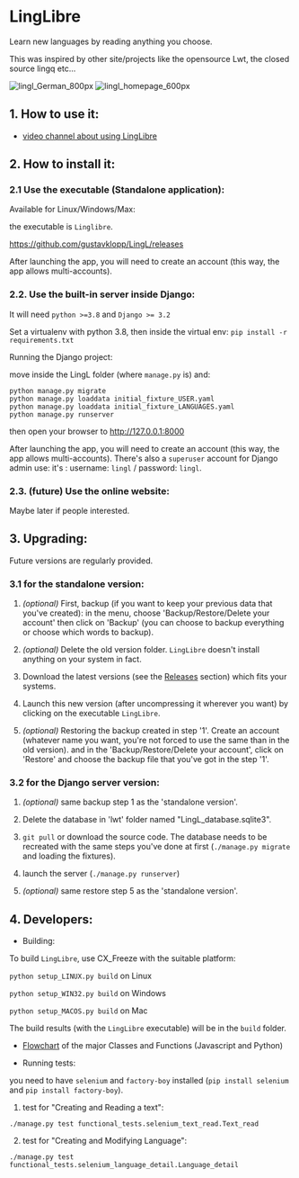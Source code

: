 # LingLibre
Learn new languages by reading anything you choose.

This was inspired by other site/projects like the opensource Lwt, the closed source lingq etc...

![lingl_German_800px](https://user-images.githubusercontent.com/6438275/116420467-47bdec80-a83e-11eb-8023-4f67974223ad.png)
![lingl_homepage_600px](https://user-images.githubusercontent.com/6438275/116420494-4d1b3700-a83e-11eb-9570-ef473cba9777.png)


## 1. How to use it:

- [video channel about using LingLibre](https://tube.tchncs.de/video-channels/linglibre/videos)

## 2. How to install it:

### 2.1 Use the executable (Standalone application):

Available for Linux/Windows/Max:

the executable is `Linglibre`.

<https://github.com/gustavklopp/LingL/releases>

After launching the app, you will need to create an account (this way, the app allows multi-accounts).

### 2.2. Use the built-in server inside Django:

It will need `python >=3.8` and `Django >= 3.2`

Set a virtualenv with python 3.8, then inside the virtual env:
`pip install -r requirements.txt`

Running the Django project:

move inside the LingL folder (where `manage.py` is) and:
	
```
python manage.py migrate
python manage.py loaddata initial_fixture_USER.yaml
python manage.py loaddata initial_fixture_LANGUAGES.yaml
python manage.py runserver
```
then open your browser to <http://127.0.0.1:8000>

After launching the app, you will need to create an account (this way, the app allows multi-accounts).
There's also a `superuser` account for Django admin use: it's : username: `lingl` / password: `lingl`.

### 2.3. (future) Use the online website:
Maybe later if people interested.

## 3. Upgrading:

Future versions are regularly provided. 

### 3.1 for the standalone version:

   1. *(optional)* First, backup (if you want to keep your previous data that you've created): in the menu, choose 'Backup/Restore/Delete your account' then click on 'Backup' (you can choose to backup everything or choose which words to backup).

   2. *(optional)* Delete the old version folder. `LingLibre` doesn't install anything on your system in fact.

   3. Download the latest versions (see the [Releases](https://github.com/gustavklopp/LingL/releases) section) which fits your systems.

   4. Launch this new version (after uncompressing it wherever you want) by clicking on the executable `LingLibre`.

   5. *(optional)* Restoring the backup created in step '1'. Create an account (whatever name you want, you're not forced to use the same than in the old version). and in the 'Backup/Restore/Delete your account', click on 'Restore' and choose the backup file that you've got in the step '1'.

### 3.2 for the Django server version:
   
   1. *(optional)* same backup step 1 as the 'standalone version'.

   2. Delete the database in 'lwt' folder named "LingL_database.sqlite3".

   3. `git pull` or download the source code. The database needs to be recreated with the same steps you've done at first (`./manage.py migrate` and loading the fixtures).
   
   4. launch the server (`./manage.py runserver`)

   5. *(optional)* same restore step 5 as the 'standalone version'.


## 4. Developers:

* Building:

To build `LingLibre`, use CX_Freeze with the suitable platform:

`python setup_LINUX.py build` on Linux

`python setup_WIN32.py build` on Windows

`python setup_MACOS.py build` on Mac

The build results (with the `LingLibre` executable) will be in the `build` folder.

* [Flowchart](https://viewer.diagrams.net/?highlight=0000ff&edit=_blank&layers=1&nav=1&title=LingLibre.draw.io#R7V1td5u4Ev41Oel%2BCMe8449p2mZ7m267296%2B3C8%2BxFZiWgxewHHSX38FRgSkAWQbgULTs9saWcZ4npnRzGhmdKJfrO4vI3e9fB8ukH%2BiTRb3J%2FqrE03TdGOK%2F0lHHnYjlqHvBm4jb7EbUh8HPnm%2FUD44yUc33gLFlYlJGPqJt64OzsMgQPOkMuZGUbitTrsJ%2Feq3rt1bxAx8mrs%2BO%2FrVWyTLfFS1po9v%2FIm82yX5ass0du%2BsXDI7%2Fynx0l2E29KQ%2FvpEv4jCMNm9Wt1fID%2BlHiHM7nNvat4tnixCQcLzgZX%2B8uPXb2i2vIytL6vo7atfd9ZZ%2FjPuXH%2BT%2F%2BITzfLx%2FV4uvDv88jZ9%2Bd8YRemNggRF7jzxwoBMwt9Wmpf%2FzuSBUC9B9%2Bn4Mln5eEDFL%2BMkCn%2Bii9APo2yKfu2YhjnB79x4vl8av3HmaD7H467v3QZ4bI7Sr8cDdyhKPIzQef7Gylss0i98uV16Cfq0dufpt28xP%2BKxKNwEC5RSYFI8YJlkORXTe6L70lBOwksUrlASPeAp91XGzPlZzwm4LTHHJJ%2ByLPEFYQI358fb4saPiOEXOWgwgBcbA73dOr%2FUu0%2Fow%2BTfux%2F%2FTqMzy2SojhaYhfPLIAwQQ4YwSpbhbRi4%2FlUYrnNkfqAkecgF0N0kYRU3TLDo4Vv6ecUkl9%2FL7726z2%2B%2Bu3rIr%2BLEjZLzVBAfHyYbe%2BOlv7MZlTjcRHPUwL0EDHzDW5Q0UEnPhTIlTSPKEfLdxLurSv8xoDU%2Bd0nsfrh3bjyPvHVyiBRZcwdd37BStHCRcyO%2FFDmT%2FqQIBkRjAPn4gIUkOAQMR7vWLQsAw0TOwpAeDLVPnQajYTFouD%2Fc%2B9lmvXATpPyIGVTirbfy3Uy71ElAvcx0QELbrNJQM1iONqcADU1D1MJgsAtDh6tAeQ0oLQmdrgKNvNG6NmicS4Mm1crA6qES588wzZJN%2FOKPFmQhrVFCsQsJaZZbbrkxqmJjAeuABkiNJUpoVIb8Y6W8atBaX1NMPuqbpiDqs8yfUz%2FxEh%2BNmPjahJPxhZFel2exQPdeknsaTn6ZeRrKxNDy68dPphflD35EkYcpklpVg64qaterSv7RjyH2wsumGyXFtE22%2B0H5pygeKR6Di21e%2Fbz%2FvtRuv915%2Fzl3v7yz33y91c60KcM3Ze%2FzkWteP46%2BnG%2Biu4yx1E49U3U%2FNjuCM2BSSG9wgI%2BtT54R3BdBMcKN7WP3oTRhnQptXC%2F7GiX7%2BoSK%2F1HzdTp0ted81ZpQ3LZ74k4Viq7Kw457rlt9sCM8UZdLo2jSQmjLi%2BFgAUoYQ9YelAVDeSE05YLQeIZwbwgtuSBs3tt5hhCaaMsFofUM4d4QOkNBeHnzfnX38fLvv76Z795tPm3X7%2B23xF97RhBEECRZ5w7SUTJIHpuNK%2BK%2F3Fl4M9uGs3mI%2F3KDxSz2VmOK89pOavVW%2FD5gb0oziuhv13H2RpcFCPVGbhCnXBEGI0JBt2jfm4UA2mLtIt7b6G%2BwAEThyg28X2NHQAVC7j1DYNZB4MXzcLVOCb0No8WYQbAHB4FNNSA7fstwO%2FtNcIDSFXrGwa7DYR6OdEmwqSUBSILqGQOnHoOxrgoUCIbZIwhNpjOEQaqE0vSzEdO%2F2HPog%2F7wb2CFYIn8dZrnLWPiGZPGASQS6FDimbjsPeJuicklqKYfP%2Fq8x3nAOejtCccnjAMMzhssFNz01OXk1gjFsRfc4tFT9zT9fJD%2BLKxcZhFyF53qlyKTvz73f0%2BY%2BMXDoQwdwM6B82xECQdr889W4R2aBSnp5bYy9ya%2B5VC6CVhchVEf3Li3Gdr2WSshUFmBv9ZklRVcQjKUsmp66uaKpMsQTwkpnfUme41vPpbipI7kkPb2uJ09YTVLAMTGi0U436zwb%2F9DSeF8eHGzCbJasxdoPCpRp2KxKrQg2QAWwjKeSbFHjXGwwMbBRSprUXr1qnRluauUzsF1vM4oNjm9bXz3csRmhjqclQHXfrDhdUCJzn1v%2FpPo0dT2AAB61qk12yrt0WRV7RNykzXyAcgz0Qak86wYy3HNmIKeBrMA8yXP7NPOPlq7xuiXfQQ47TxVXyVbWXf0fazl7OrQdH9uE3owhx%2FOybVpvUP6K5Bb7B60i3x%2FmB7stuEeWqYYyj5w9qxlBGuZouJ0AC3z5e8vVz%2FMD%2B8%2Fn7%2F8%2Bj%2FX%2FmzdzS6AQBQArKIoyRKldsg8ifAtq3aKG4T43aiwWJ4Rrxii0wHtEnBTSa0JPqYugZo7DKcaeaGTF0bF7zBPx%2BMqqLqtVJ1A0AcEsnGEBSWLfhsSROwrRsPcd7EnOqfshkx%2Bl%2B46%2FeIbH93ns4%2FoI6JxrvLqYHH96w8b8%2Fbyw%2Br6u77azub%2FxMvFFVAvC6jTFK9zPKtSyEzmXUdkWj6eTa3OaV2Jt2G69maf3L1kbs6pplOyXrnXyK%2ByEr%2FmxYrF%2B%2BVeZ%2FdLmSkvocI3N1%2BemK%2F45bp2I67oNJV%2Fy0m5lxMk7xPFNoyqvBPcjrQFDVshOf4P5LvUafWPVb1peHMTo2MNQ5hgQrtNHBtH5%2B4nxKkHtKHUAPw0bDwVy8nqJoxWyvqBwaVhy5o0qKlvaVNL2z22hagtawfYsy5yVMvrX5Ec0L3321zG3NXGUIdtUDQgZ7txyWrdBTIHy7qH9wiaC0EF7NUZql3RMsrEsFs0DRiDkBplso8giepSuXb7iDZL98a5DImjtocOUYLNeplbNU6rhgKQHQs6BrYwvcgmQwHwxMiN5svZOsS2OraKYm%2Fl%2BW5EkhlGDRjdxwXK64d2fnRRiBH5PgSxCyrZedTI6RRytqpYFms5l4HUASA1RyG10p1jyQpfFgmbpWGx3askvL31pcxL1OiGeFB2M0RQVZhosBvdMDllyMBq5IdDeRyKM5kABOK6qzX3mpEv%2FwrwG5sSWlqtr%2BlQxhcMBxuazZoNFjsrMiqWMzpjHEgq1CeQkSRs7xRoHpvRsVAsaCFdIVEzQ%2FBrmKrBCvVvhJLPhWkYgy23lyOSze0HNgLTqojUKacm0gdrkwA7GuzK0CVu2niAMyRbQ1iraqf7cr03Mn1HV9tAGe29KjydrZvM6L%2Fw5skWXadlSyMiP7XcgBYtRH5xTbZZ9sekj9e%2B%2B1AXDxknFDqUaCAKCrjTDusu7yQB%2BWPTQhqVPwAdnyBKC4G0B%2FKNC9qnmeQ%2BGhkCFoWANjT3m%2Bw64P0Mwq3r%2ByMiu0kpHcjfEJU5A%2F%2BE5j6JnUc0ju6Qy2uP8pqjxPeVxRxl81Pz48Jmvhf8lDGgoVNVklOwPROgSxxhVg2wK5fFhAgp0%2Fyg2Sb4uZWiFUQzIxxawzN4KENlNfo8QlmLrN8IBhXYUesXB42N7rHCsMU3GjUOGq%2BFIw4HVrX%2FhvKgTQfHAco2o%2BXBuw3CCEls8R%2BLA9StqWcc%2BNaH0SMBtWzqOQbH5lywEuEjNwqwKzxeIEzeaJw4INgNTUgkxg%2BFBbWB6jcixGqni3IZ1%2Bkr5KMEpS4milZFa4DPO5w6xeWgap%2BOcDHohD4AF0tQwALGhQ1Y1%2BCyi9uNHSDS%2FoIABKVcigII%2FgkOQ9v2duMSdRjvPMAk10Z1cZj7bxvwk2v%2FGShd%2FL3FZbAKRRieQ84RGjE8JJgkCzyHHDAzZngGO4ULfpxnWwAMPckCT3PV4O8Hj1ym2kHnEI4YHhKmkgWeZ9MADF7JAg9Xp6c%2FP7%2B%2F6q4Hz8K6tkwLCBDc3Gg99ODZv%2Fl6Nepm51CXYwdQX1VxmNXs22e1HBJ2AjjTqHZFJu%2Buu7j4i85ubwF8T6XXylkp2cwjh1aRmYaissWRIKMbqmLZx%2BMEBjItjQencg7c7wQS2FdYIERwcnRzrEz4Cq9oE628yp9NlIlVjNS1dLj3EtIPIr9MP6sqE03Prx8%2FmV6UP0i3gqgcA8nZsJLXrtC5DYvOzfL8oy3n0au0jt79JGG9KQ3W3h%2FMXCRcVGYhcvx4LQeJbn3GXXgkWe8zuGKM3WAknc4CtMV%2Ff%2Fgne1gvYduRtTcsYw5%2FY6f88%2FkKVG%2B9NzBrFIYuGphZBvFNSPLL7upIfYE1mDLVKzfWFE1ExzKYQuz56F2uPbpV6SaUrj2q2qY1ul0hSFXGEytLN9io52D7aYOoZLJgt6%2FscsVDzZ6LIciCKraul7d3IG8HLrmEzTzkfPp%2BOsMXhjixmr6XDKoaG9y%2Fzm5J1lfQBN%2FdNHPHKuq51abrVjuTVur9Mwy8HNtULKYw51tay2MY3YfStNxkqf0eR6WOwMm%2F5w3nfOLq1s3XSRgOno9f7J64U2MCjEbQ0TZgkUDBomZ1YYdL8lPLda1MUooHQK1%2FyNiRvEQXcTjT6h1qPEH2Pm03EnzcgcXWtZ7%2FcO8zAv27QXECKk85PICCJTvwAAg3d9vAuKieJLclxYTijX%2BL3d24en35%2Bq9XrNQ%2BxshrpY4jTNd0PCsU36aVb3cNArni2z%2FcOzeeR9466W53p8iCrsubFru708wHB9enQRm94KaPMEDZQEgKhoz7PapJnwhK7tF2FKFAeWATousOm1mgxPWe2lZCwR783SXauwb2vZNgN%2B8kDN04sDPHEkYwj4e093aWy7W02IYs54vF7lxJF%2F%2F%2FVxamzRaOLkXnoGqCA1QZfdIOq8l6PtuYLX6abRLP9xIPxbM7D21jKdcEhybk8GuCDXlzbBPlNabtZ8y%2BT2xFsPfGSMYVoe9Y4xFx4%2B5XBN6tX8LIHceO9g35qA6dnuBoFAcIiMnYzcntAowGjMuxB1iKZRybN%2BYomSlhs%2B766wVe2Apb4qlaETYtGIBqFWVFgCc0smFLETLDxcFNJ0jKEjTXqYagOu3mdxeghE9XZORiGabst6vSlbHdlUkZEyYQQNGgEypVYbXqwDkL1a4BiZfIcSxAIw8cnLZcnEc5WLcA4GCAJ1hCq7G6qYnf%2Bl9bYdqzzk5%2BCkB%2BhJyESkQ1KKfRAdrxGJBPondxVhJMx5oeqPHmeuUl0rSgbeaBPSwX6hBbi9UhmqEpQOsEYVoE2NSRvRlzR2gYumJTrVF5O8AI60hLwgwyHMWwJ%2BHLmh7%2BbRNOVW8NVlDc%2BNwlCcnVE9H2n7KTwa7D%2BxFJB33UF29LSWGiobKpp%2F0WRuwlPI%2BJWDZ%2FJhaXFdV4YHyrbJEFVxLZUtlw01NMWy3QLkHdWrlwBNpAjnJP5Qe1KUeWYtpT03GsqWkaE7uiPGx604E7lWli06EebaI4ulGcOOhUbyw6csCVBwIMnQZom5pP6WpxeqJdcB8TT4bitRuUxk7SHlwHviJfXL7l6TyObnaZIlvMkAlebQIpnzNcS%2FlYWUWMlE%2BGbXd5Hy5CC3TjBWgWBv7DLFl6cebySfms5cImTM%2BZ78XJafNTtuxsDpL22LgMd5H2aBtU%2F8aOEh9VZ1rUUBOj1FI0aq%2B0k%2BxHmEaD9BWqy8SvFnG01kgdUBbQrXky5H6DqlOBryl9XK5os4FNlyNll6eb9aIUNZdZR9SdpHuAjsAAVIsjO1IRUyq%2BpqlkQLx%2BIAVoe%2BmHingLc1a51cNJ2X3R%2BnRfwImELSRxVg9qzSAMYUOl%2FNup47ThfHAxVuPhcU8OR6FB1pO9gg5wz4NhWx5wgz1ozIE5qN2mVD1vkMGmtnadaWpoUjcTbCGIrauvsqQ9Gp6EavWl4knm%2BHRunqQSPqaTAXjykD63opa7PVm4W56Ce8AIYal9s0R1KkBqO22FvpTWzLdVukoqhc%2FZZBfcnnta7WUOH8E8QBOKxtVUtEIyqFNvVcsylYnpOJpualNsQlLhE279ZIJc15dqMsl2Zrl8b7cXOwvQdhZGs7SJkZJxA8169Xk4RcvM%2BiabtbyxTxYIVdAHZvPZwN5q0fmx%2B5Nw2SyQT9ke9wnpDLXr5zR5gSmSOvy7WGg%2B3u2u90FZxM1swo%2BNRmfoANDoNpShI%2Bz0GaAkbBf1wd8VhEmyzF7Ga3yrXW73izjLR0gHd4k744dJBc4z6xsnc%2BBzAfZs7HP4Kgc1YXkKyQakbQ%2FY6VfKpeJM16t87gBHLYE9STqp84PVEUvFefkwrOtNkuxOxXqL%2F3r314ev%2BJ%2Fzq6tTWbWPtS8qFCa8RymKO8Z%2BOoTiqXh6RygT3r5tnftbx0nB0G1699sA7AEfuWK81tAup1VtZakqE9VuAQkMzx8SjOtbNHvaxz1TJ1pF805NvpBvV26nxdZPjydbUdRuH8RFjc3phbMRlQ1gW1NlOjWxx53%2Fx8VTAHc6dChOU1TzMVVRWBc2mJqDeCOHs4nRkxIxVEeZlv6YlCNp6wduI6lUZNVR1X4BZ%2FMPnmL8nbgXrerCHOzgLPi5BzHChdZrNkajWvEh4jB0Gw2bkksrj13XyzGdc6523AwVJpf2bFvszYxQSRncN7in%2FRbVpHtTqIemJUx1JsipcnYX7ownRWYlDMuTLS2xgWNpeuBSS4zK5OFSOjjFzaVMa8%2FOshTwZRSGSXl65K6X78NFmg37%2Bv8%3D) of the major Classes and Functions (Javascript and Python) 


* Running tests:

you need to have `selenium` and `factory-boy` installed (`pip install selenium` and `pip install factory-boy`).
  1. test for "Creating and Reading a text":

```
./manage.py test functional_tests.selenium_text_read.Text_read
```
  2. test for "Creating and Modifying Language":

```
./manage.py test functional_tests.selenium_language_detail.Language_detail
```

